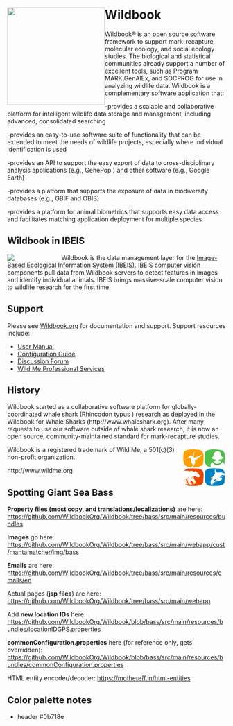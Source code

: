 
<h1><a href="http://www.ibeis.org"><img style="float: left;" align="middle" width="225px" height="225px" src="https://raw.githubusercontent.com/WildbookOrg/Wildbook/master/src/main/webapp/cust/mantamatcher/img/wildbook_logo.png"></a>Wildbook</h1>


 

Wildbook&reg; is an open source software framework to support mark-recapture, molecular ecology, and social ecology studies. The biological and statistical communities already support a number of excellent tools, such as Program MARK,GenAlEx, and SOCPROG for use in analyzing wildlife data. Wildbook is a complementary software application that:

-provides a scalable and collaborative platform for intelligent wildlife data storage and management, including advanced, consolidated searching

-provides an easy-to-use software suite of functionality that can be extended to meet the needs of wildlife projects, especially where individual identification is used

-provides an API to support the easy export of data to cross-disciplinary analysis applications (e.g., GenePop ) and other software (e.g., Google Earth)

-provides a platform that supports the exposure of data in biodiversity databases (e.g., GBIF and OBIS)

-provides a platform for animal biometrics that supports easy data access and facilitates matching application deployment for multiple species

<h2>Wildbook in IBEIS</h2>

<img width="125px" height="*" align="left" src="http://www.wildbook.org/lib/exe/fetch.php?w=200&tok=c557df&media=logo_400x4001.png" /> Wildbook is the data management layer for the <a href="http://www.ibeis.org">Image-Based Ecological Information System (IBEIS)</a>. IBEIS computer vision components pull data from Wildbook servers to detect features in images and identify individual animals. IBEIS brings massive-scale computer vision to wildlife research for the first time. 
<br />
<h2>Support</h2>

Please see <a href="http://www.wildbook.org">Wildbook.org</a> for documentation and support. Support resources include:
<ul>
<li><a href="http://www.wildbook.org/doku.php?id=documentation">User Manual</a></li>
<li><a href="http://www.wildbook.org/doku.php?id=configuration">Configuration Guide</a></li>
<li><a href="http://www.wildbook.org/forum">Discussion Forum</a></li>
<li><a href="http://www.wildme.org/services">Wild Me Professional Services</a></li>
</ul>

<h2>History</h2>
Wildbook started as a collaborative software platform for globally-coordinated whale shark (Rhincodon typus ) research as deployed in the Wildbook for Whale Sharks (http://www.whaleshark.org). After many requests to use our software outside of whale shark research, it is now an open source, community-maintained standard for mark-recapture studies.


<p><img style="float: right;" align="middle" src="src/main/webapp/images/wild-me-logo-only-100-100.png"> Wildbook is a registered trademark of Wild Me, a 501(c)(3) non-profit organization.</p> http://www.wildme.org

<h2>Spotting Giant Sea Bass</h2>

**Property files (most copy, and translations/localizations)** are here: https://github.com/WildbookOrg/Wildbook/tree/bass/src/main/resources/bundles

**Images** go here: https://github.com/WildbookOrg/Wildbook/tree/bass/src/main/webapp/cust/mantamatcher/img/bass

**Emails** are here: https://github.com/WildbookOrg/Wildbook/tree/bass/src/main/resources/emails/en

Actual pages (**jsp files**) are here: https://github.com/WildbookOrg/Wildbook/tree/bass/src/main/webapp

Add **new location IDs** here: https://github.com/WildbookOrg/Wildbook/blob/bass/src/main/resources/bundles/locationIDGPS.properties

**commonConfiguration.properties** here (for reference only, gets overridden): https://github.com/WildbookOrg/Wildbook/blob/bass/src/main/resources/bundles/commonConfiguration.properties

HTML entity encoder/decoder: https://mothereff.in/html-entities

<h2>Color palette notes</h2>
<ul>
 <li>header #0b718e </li>
 
 
